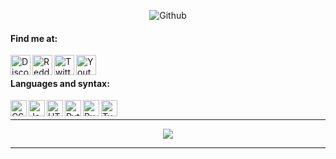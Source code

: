 [GitHub]: https://www.github.com/MrSternn

<div align=center>

![Github](https://komarev.com/ghpvc/?username=MrSternn&label=profile+views&color=fc2929)

</div>

#### Find me at:

[Discord]: https://www.discord.gg/6HdJDXxdSb
[Reddit]: https://www.reddit.com/u/PuzzleheadedTell7137
[Twitter]: https://www.twitter.com/MrStern_
[YouTube]: https://www.youtube.com/channel/UCdoIPI0Gb04wmFp11NmpvuQ

[<img align="left" alt="Discord" width="32px" src="https://api.iconify.design/logos:discord-icon.svg" />][Discord]
[<img align="left" alt="Reddit" width="32px" src="https://api.iconify.design/logos:reddit-icon.svg" />][Reddit]
[<img align="left" alt="Twitter" width="32px" src="https://api.iconify.design/logos:twitter.svg" />][Twitter]
[<img align="left" alt="Youtube" width="32px" src="https://api.iconify.design/logos:youtube-icon.svg" />][Youtube]

<br />

#### Languages and syntax:
<img align="left" alt="CSS3" width="26px" src="https://api.iconify.design/vscode-icons:file-type-css.svg" />
<img align="left" alt="JavaScript" width="26px" src="https://api.iconify.design/vscode-icons:file-type-js.svg" />
<img align="left" alt="HTML5" width="26px" src="https://api.iconify.design/vscode-icons:file-type-html.svg" />
<img align="left" alt="Python" width="26px" src="https://api.iconify.design/vscode-icons:file-type-python.svg" />
<img align="left" alt="Rust" width="26px" src="https://api.iconify.design/vscode-icons:file-type-rust.svg" />
<img align="left" alt="TypeScript" width="26px" src="https://api.iconify.design/vscode-icons:file-type-typescript.svg" />

<br />

---

<div align="center">
  <img align="center" src="https://github-readme-stats.vercel.app/api?username=MrSternn&show_icons=true&theme=synthwave" />
</div>

---
